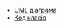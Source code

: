 - [UML діаграма](https://github.com/Artem-Pylhun/03-inheritance-Artem-Pylhun/blob/main/UML%20diagram.png)
- [Код класів](https://github.com/Artem-Pylhun/03-inheritance-Artem-Pylhun/blob/main/Program.cs)
